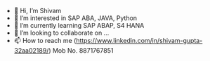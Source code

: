 - 👋 Hi, I’m Shivam
- 👀 I’m interested in SAP ABA, JAVA, Python
- 🌱 I’m currently learning SAP ABAP, S4 HANA
- 💞️ I’m looking to collaborate on ...
- 📫 How to reach me (https://www.linkedin.com/in/shivam-gupta-32aa02189/) Mob No. 8871767851

<!---
shivam786786/shivam786786 is a ✨ special ✨ repository because its `README.md` (this file) appears on your GitHub profile.
You can click the Preview link to take a look at your changes.
--->
